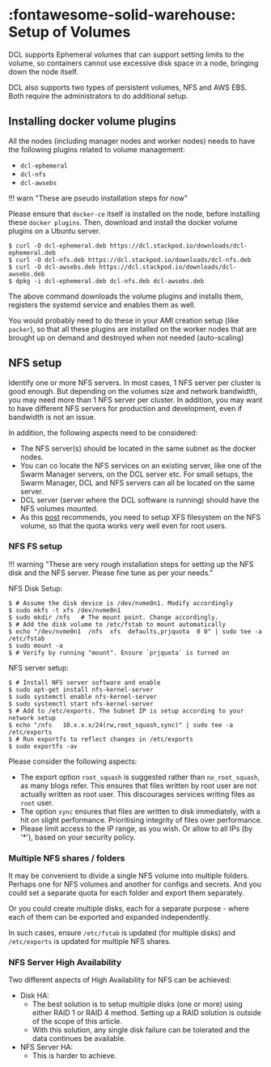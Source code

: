 # :fontawesome-solid-warehouse:  Setup of Volumes

DCL supports Ephemeral volumes that can support setting limits to the volume, so containers cannot use excessive disk space in a node,
bringing down the node itself.

DCL also supports two types of persistent volumes, NFS and AWS EBS. Both require the administrators to do additional setup.

## Installing docker volume plugins

All the nodes (including manager nodes and worker nodes) needs to have the following plugins related to volume management:

*  `dcl-ephemeral`
*  `dcl-nfs`
*  `dcl-awsebs`

!!! warn "These are pseudo installation steps for now"

Please ensure that `docker-ce` itself is installed on the node, before installing these `docker plugins`. Then, download and install the 
docker volume plugins on a Ubuntu server.
```console
$ curl -O dcl-ephemeral.deb https://dcl.stackpod.io/downloads/dcl-ephemeral.deb
$ curl -O dcl-nfs.deb https://dcl.stackpod.io/downloads/dcl-nfs.deb
$ curl -O dcl-awsebs.deb https://dcl.stackpod.io/downloads/dcl-awsebs.deb
$ dpkg -i dcl-ephemeral.deb dcl-nfs.deb dcl-awsebs.deb
```
The above command downloads the volume plugins and installs them, registers the systemd service and enables them as well.

You would probably need to do these in your AMI creation setup (like `packer`), so that all these plugins are installed on the worker nodes
that are brought up on demand and destroyed when not needed (auto-scaling)

## NFS setup

Identify one or more NFS servers. In most cases, 1 NFS server per cluster is good enough. But 
depending on the volumes size and network bandwidth, you may need more than 1 NFS server per cluster.
In addition, you may want to have different NFS servers for production and development, even if 
bandwidth is not an issue.


In addition, the following aspects need to be considered:

* The NFS server(s) should be located in the same subnet as the docker nodes.
* You can co locate the NFS services on an existing server, like one of the Swarm Manager
  servers, on the DCL server etc. For small setups, the Swarm Manager, DCL and NFS servers
  can all be located on the same server.
* DCL server (server where the DCL software is running) should have the NFS volumes mounted.
* As this [post](blog/posts/validating-ext4-xfs-quotas.md) recommends, you need to setup XFS
  filesystem on the NFS volume, so that the quota works very well even for root users.

### NFS FS setup

!!! warning "These are  very rough installation steps for setting up the NFS disk and the NFS server.
Please fine tune as per your needs."

NFS Disk Setup:

```console
$ # Assume the disk device is /dev/nvme0n1. Modify accordingly
$ sudo mkfs -t xfs /dev/nvme0n1
$ sudo mkdir /nfs   # The mount point. Change accordingly.
$ # Add the disk volume to /etc/fstab to mount automatically
$ echo "/dev/nvme0n1  /nfs  xfs  defaults,prjquota  0 0" | sudo tee -a /etc/fstab
$ sudo mount -a
$ # Verify by running "mount". Ensure `prjquota` is turned on
```

NFS server setup:

```console
$ # Install NFS server software and enable
$ sudo apt-get install nfs-kernel-server
$ sudo systemctl enable nfs-kernel-server
$ sudo systemctl start nfs-kernel-server
$ # Add to /etc/exports. The Subnet IP is setup according to your network setup
$ echo "/nfs   10.x.x.x/24(rw,root_squash,sync)" | sudo tee -a /etc/exports
$ # Run exportfs to reflect changes in /etc/exports
$ sudo exportfs -av
```

Please consider the following aspects:

*  The export option `root_squash` is suggested rather than `no_root_squash`, as many blogs
   refer. This ensures that files written by root user are not actually written as root user.
   This discourages services writing files as `root` user.
*  The option `sync` ensures that files are written to disk immediately, with a hit on slight
   performance. Prioritising integrity of files over performance.
*  Please limit access to the IP range, as you wish. Or allow to all IPs (by '*'), based on
   your security policy.

### Multiple NFS shares / folders

It may be convenient to divide a single NFS volume into multiple folders. Perhaps one for
NFS volumes and another for configs and secrets. And you could set a separate quota
for each folder and export them separately.

Or you could create multiple disks, each for a separate purpose - where each of them
can be exported and expanded independently.

In such cases, ensure `/etc/fstab` is updated (for multiple disks) and `/etc/exports`
is updated for multiple NFS shares.

### NFS Server High Availability

Two different aspects of High Availability for NFS can be achieved:

* Disk HA:
  - The best solution is to setup multiple disks (one or more) using either RAID 1 or RAID 4
    method. Setting up a RAID solution is outside of the scope of this article.
  - With this solution, any single disk failure can be tolerated and the data continues
  be available.
* NFS Server HA:
  - This is harder to achieve. 
